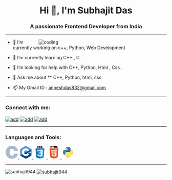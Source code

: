 <h1 align="center">Hi 👋, I'm Subhajit Das </h1> 
<h3 align="center">A passionate Frontend Developer from India</h3> 
 
---

<img align="right" alt="coding" width="400" src="https://camo.githubusercontent.com/4d9f5ecceb711eec6e2018f38a5677dc657c9738d4a65ba3b928c41c0a45b439/68747470733a2f2f6d69726f2e6d656469756d2e636f6d2f6d61782f313336302f302a37513379765349765f7430696f4a2d5a2e676966">

- 🔭 I’m currently working on c++,  Python,  Web Development

- 🌱 I’m currently learning   C++ , C.

- 🤝 I’m looking for help with  C++, Python, Html , Css .

- 💬 Ask me about **  C++,  Python,  html,  css 

- 📫 My Gmail ID :  anneshdas832@gmail.com 
 
  
----

<h3 align="left">Connect with me:</h3>
<p align="left">
<a href="https://twitter.com/add" target="blank"><img align="center" src="https://raw.githubusercontent.com/rahuldkjain/github-profile-readme-generator/master/src/images/icons/Social/twitter.svg" alt="add" height="30" width="40" /></a>
<a href="https://linkedin.com/in/add" target="blank"><img align="center" src="https://raw.githubusercontent.com/rahuldkjain/github-profile-readme-generator/master/src/images/icons/Social/linked-in-alt.svg" alt="add" height="30" width="40" /></a>
<a href="https://www.instagram.com/annesh_das_official__944/" target="blank"><img align="center" src="https://raw.githubusercontent.com/rahuldkjain/github-profile-readme-generator/master/src/images/icons/Social/instagram.svg" alt="add" height="30" width="40" /></a>
</p>


---


<h3 align="left">Languages and Tools:</h3>
<p align="left">   </a> <a href="https://www.cprogramming.com/" target="_blank" rel="noreferrer"> <img src="https://raw.githubusercontent.com/devicons/devicon/master/icons/c/c-original.svg" alt="c" width="40" height="40"/> </a> <a href="https://www.w3schools.com/cpp/" target="_blank" rel="noreferrer"> <img src="https://raw.githubusercontent.com/devicons/devicon/master/icons/cplusplus/cplusplus-original.svg" alt="cplusplus" width="40" height="40"/> </a> <a href="https://www.w3schools.com/css/" target="_blank" rel="noreferrer"> <img src="https://raw.githubusercontent.com/devicons/devicon/master/icons/css3/css3-original-wordmark.svg" alt="css3" width="40" height="40"/> </a> <a href="https://www.w3.org/html/" target="_blank" rel="noreferrer"> <img src="https://raw.githubusercontent.com/devicons/devicon/master/icons/html5/html5-original-wordmark.svg" alt="html5" width="40" height="40"/> </a>  <a href="https://www.python.org" target="_blank" rel="noreferrer"> <img src="https://raw.githubusercontent.com/devicons/devicon/master/icons/python/python-original.svg" alt="python" width="40" height="40"/> </a> <a href="https://reactjs.org/" target="_blank" rel="noreferrer"></a> </p>


----

<p><img align="left" src="https://github-readme-stats.vercel.app/api/top-langs?username=subhajit944&show_icons=true&locale=en&layout=compact" alt="subhajit944" /></p>

<p>&nbsp;<img align="center" src="https://github-readme-stats.vercel.app/api?username=subhajit944&show_icons=true&locale=en" alt="subhajit944" /></p>




